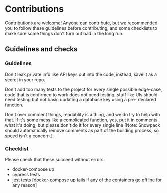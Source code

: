 # Contributions
Contributions are welcome! Anyone can contribute, but we recommended you to follow these guidelines before contributing,
and some checklists to make sure some things don't turn out bad in the long run.

## Guidelines and checks

### Guidelines
Don't leak private info like API keys out into the code, instead, save it as a secret in your repo.

Don't add too many tests to the project for every single possible edge-case,
code that is confirmed to work does not need testing, stuff like UIs
should need testing but not basic updating a database key using a pre-
declared function.

Don't over comment things, readablity is a thing, and we do try to help with that. If it's some mess like a complicated function,
yes, put it in comments what it's doing, but please don't do it for every single line [Note: Snowpack should automatically remove
comments as part of the building process, so speed isn't a concern.].

### Checklist
Please check that these succeed without errors:
* docker-compose up
* cypress tests
* jest tests
[docker-compose up fails if any of the containers go offline for any reason]
